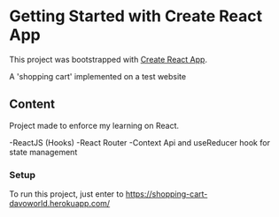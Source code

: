# Getting Started with Create React App

This project was bootstrapped with [Create React App](https://github.com/facebook/create-react-app).

A 'shopping cart' implemented on a test website

## Content

Project made to enforce my learning on React.

-ReactJS (Hooks)
-React Router
-Context Api and useReducer hook for state management

### Setup

To run this project, just enter to https://shopping-cart-davoworld.herokuapp.com/
